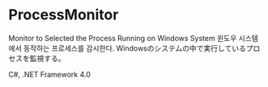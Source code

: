 ProcessMonitor
==============

Monitor to Selected the Process Running on Windows System
윈도우 시스템에서 동작하는 프로세스를 감시한다. 
Windowsのシステムの中で実行しているプロセスを監視する。

C#, .NET Framework 4.0
